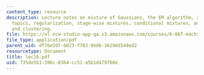 ```yaml
---
content_type: resource
description: Lecture notes on mixture of Gaussians, the EM algorithm, additional mixture
  topics, regularization, stage-wise mixtures, conditional mixtures, and mixture models
  and clustering.
file: https://ol-ocw-studio-app-qa.s3.amazonaws.com/courses/6-867-machine-learning-fall-2006/735de5b1396c8364cc51a5b1d479760e_lec16.pdf
file_type: application/pdf
parent_uid: df76e597-6023-f703-940b-1629dd549ed2
resourcetype: Document
title: lec16.pdf
uid: 735de5b1-396c-8364-cc51-a5b1d479760e
---
```

